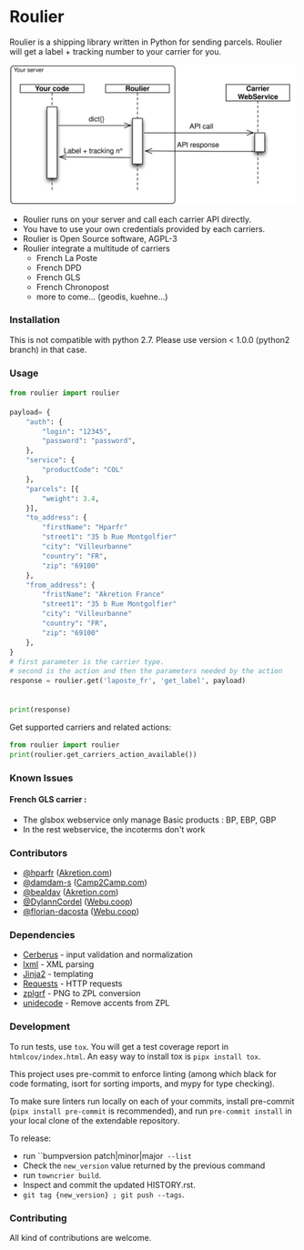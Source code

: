 Roulier
===

Roulier is a shipping library written in Python for sending parcels.
Roulier will get a label + tracking number to your carrier for you.


![big picture](overview.svg)


* Roulier runs on your server and call each carrier API directly.
* You have to use your own credentials provided by each carriers.
* Roulier is Open Source software, AGPL-3
* Roulier integrate a multitude of carriers
    * French La Poste
    * French DPD
    * French GLS
    * French Chronopost
    * more to come... (geodis, kuehne...)

### Installation

This is not compatible with python 2.7.
Please use version < 1.0.0 (python2 branch) in that case.

### Usage

```python
from roulier import roulier

payload= {
	"auth": {
		"login": "12345",
		"password": "password",
	},
	"service": {
		"productCode": "COL"
	},
	"parcels": [{
		"weight": 3.4,
	}],
	"to_address": {
		"firstName": "Hparfr"
		"street1": "35 b Rue Montgolfier"
		"city": "Villeurbanne"
        "country": "FR",
        "zip": "69100"
   	},
   	"from_address": {
		"fristName": "Akretion France"
		"street1": "35 b Rue Montgolfier"
		"city": "Villeurbanne"
        "country": "FR",
        "zip": "69100"
   	},
}
# first parameter is the carrier type.
# second is the action and then the parameters needed by the action
response = roulier.get('laposte_fr', 'get_label', payload)


print(response)

```


Get supported carriers and related actions:
```python
from roulier import roulier
print(roulier.get_carriers_action_available())
```

### Known Issues
#### French GLS carrier :
* The glsbox webservice only manage Basic products : BP, EBP, GBP
* In the rest webservice, the incoterms don't work


### Contributors


* [@hparfr](https://github.com/hparfr) ([Akretion.com](https://akretion.com))
* [@damdam-s](https://github.com/damdam-s) ([Camp2Camp.com](http://camptocamp.com))
* [@bealdav](https://github.com/bealdav) ([Akretion.com](https://akretion.com))
* [@DylannCordel](https://github.com/DylannCordel) ([Webu.coop](https://www.webu.coop))
* [@florian-dacosta](https://github.com/florian-dacosta) ([Webu.coop](https://akretion.com))


### Dependencies

* [Cerberus](http://docs.python-cerberus.org/) - input validation and normalization
* [lxml](http://lxml.de/) - XML parsing
* [Jinja2](http://jinja.pocoo.org/) - templating
* [Requests](http://docs.python-requests.org/) - HTTP requests
* [zplgrf](https://github.com/kylemacfarlane/zplgrf) - PNG to ZPL conversion
* [unidecode](https://pypi.python.org/pypi/Unidecode) - Remove accents from ZPL





### Development

To run tests, use `tox`. You will get a test coverage report in `htmlcov/index.html`.
An easy way to install tox is `pipx install tox`.

This project uses pre-commit to enforce linting (among which black for code formating,
isort for sorting imports, and mypy for type checking).

To make sure linters run locally on each of your commits, install pre-commit
(`pipx install pre-commit` is recommended), and run `pre-commit install` in your
local clone of the extendable repository.

To release:

 * run ``bumpversion patch|minor|major` --list`
 * Check the `new_version` value returned by the previous command
 * run `towncrier build`.
 * Inspect and commit the updated HISTORY.rst.
 * `git tag {new_version} ; git push --tags`.

### Contributing

All kind of contributions are welcome.
